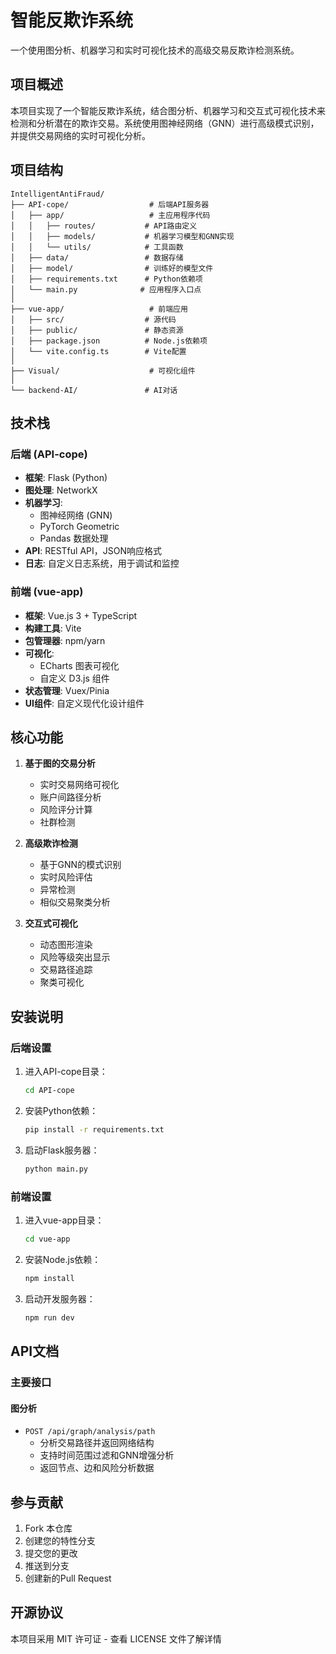 # 智能反欺诈系统

一个使用图分析、机器学习和实时可视化技术的高级交易反欺诈检测系统。

## 项目概述

本项目实现了一个智能反欺诈系统，结合图分析、机器学习和交互式可视化技术来检测和分析潜在的欺诈交易。系统使用图神经网络（GNN）进行高级模式识别，并提供交易网络的实时可视化分析。

## 项目结构

```
IntelligentAntiFraud/
├── API-cope/                  # 后端API服务器
│   ├── app/                   # 主应用程序代码
│   │   ├── routes/           # API路由定义
│   │   ├── models/           # 机器学习模型和GNN实现
│   │   └── utils/            # 工具函数
│   ├── data/                 # 数据存储
│   ├── model/                # 训练好的模型文件
│   ├── requirements.txt      # Python依赖项
│   └── main.py              # 应用程序入口点
│
├── vue-app/                   # 前端应用
│   ├── src/                  # 源代码
│   ├── public/               # 静态资源
│   ├── package.json          # Node.js依赖项
│   └── vite.config.ts        # Vite配置
│
├── Visual/                    # 可视化组件
│
└── backend-AI/               # AI对话
```

## 技术栈

### 后端 (API-cope)
- **框架**: Flask (Python)
- **图处理**: NetworkX
- **机器学习**: 
  - 图神经网络 (GNN)
  - PyTorch Geometric
  - Pandas 数据处理
- **API**: RESTful API，JSON响应格式
- **日志**: 自定义日志系统，用于调试和监控

### 前端 (vue-app)
- **框架**: Vue.js 3 + TypeScript
- **构建工具**: Vite
- **包管理器**: npm/yarn
- **可视化**: 
  - ECharts 图表可视化
  - 自定义 D3.js 组件
- **状态管理**: Vuex/Pinia
- **UI组件**: 自定义现代化设计组件

## 核心功能

1. **基于图的交易分析**
   - 实时交易网络可视化
   - 账户间路径分析
   - 风险评分计算
   - 社群检测

2. **高级欺诈检测**
   - 基于GNN的模式识别
   - 实时风险评估
   - 异常检测
   - 相似交易聚类分析

3. **交互式可视化**
   - 动态图形渲染
   - 风险等级突出显示
   - 交易路径追踪
   - 聚类可视化

## 安装说明

### 后端设置
1. 进入API-cope目录：
   ```bash
   cd API-cope
   ```

2. 安装Python依赖：
   ```bash
   pip install -r requirements.txt
   ```

3. 启动Flask服务器：
   ```bash
   python main.py
   ```

### 前端设置
1. 进入vue-app目录：
   ```bash
   cd vue-app
   ```

2. 安装Node.js依赖：
   ```bash
   npm install
   ```

3. 启动开发服务器：
   ```bash
   npm run dev
   ```

## API文档

### 主要接口

#### 图分析
- `POST /api/graph/analysis/path`
  - 分析交易路径并返回网络结构
  - 支持时间范围过滤和GNN增强分析
  - 返回节点、边和风险分析数据

## 参与贡献

1. Fork 本仓库
2. 创建您的特性分支
3. 提交您的更改
4. 推送到分支
5. 创建新的Pull Request

## 开源协议

本项目采用 MIT 许可证 - 查看 LICENSE 文件了解详情 